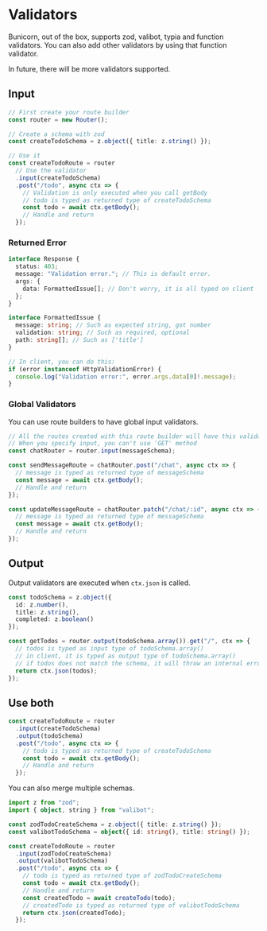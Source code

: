 # Validators

Bunicorn, out of the box, supports zod, valibot, typia and function validators. You can also add other validators by using that function validator.

In future, there will be more validators supported.

## Input

```ts
// First create your route builder
const router = new Router();

// Create a schema with zod
const createTodoSchema = z.object({ title: z.string() });

// Use it
const createTodoRoute = router
  // Use the validator
  .input(createTodoSchema)
  .post("/todo", async ctx => {
    // Validation is only executed when you call getBody
    // todo is typed as returned type of createTodoSchema
    const todo = await ctx.getBody();
    // Handle and return
  });
```

### Returned Error

```ts
interface Response {
  status: 403;
  message: "Validation error."; // This is default error.
  args: {
    data: FormattedIssue[]; // Don't worry, it is all typed on client
  };
}

interface FormattedIssue {
  message: string; // Such as expected string, got number
  validation: string; // Such as required, optional
  path: string[]; // Such as ['title']
}

// In client, you can do this:
if (error instanceof HttpValidationError) {
  console.log("Validation error:", error.args.data[0]!.message);
}
```

### Global Validators

You can use route builders to have global input validators.

```ts
// All the routes created with this route builder will have this validator
// When you specify input, you can't use 'GET' method
const chatRouter = router.input(messageSchema);

const sendMessageRoute = chatRouter.post("/chat", async ctx => {
  // message is typed as returned type of messageSchema
  const message = await ctx.getBody();
  // Handle and return
});

const updateMessageRoute = chatRouter.patch("/chat/:id", async ctx => {
  // message is typed as returned type of messageSchema
  const message = await ctx.getBody();
  // Handle and return
});
```

## Output

Output validators are executed when `ctx.json` is called.

```ts
const todoSchema = z.object({
  id: z.number(),
  title: z.string(),
  completed: z.boolean()
});

const getTodos = router.output(todoSchema.array()).get("/", ctx => {
  // todos is typed as input type of todoSchema.array()
  // in client, it is typed as output type of todoSchema.array()
  // if todos does not match the schema, it will throw an internal error and log issues.
  return ctx.json(todos);
});
```

## Use both

```ts
const createTodoRoute = router
  .input(createTodoSchema)
  .output(todoSchema)
  .post("/todo", async ctx => {
    // todo is typed as returned type of createTodoSchema
    const todo = await ctx.getBody();
    // Handle and return
  });
```

You can also merge multiple schemas.

```ts
import z from "zod";
import { object, string } from "valibot";

const zodTodoCreateSchema = z.object({ title: z.string() });
const valibotTodoSchema = object({ id: string(), title: string() });

const createTodoRoute = router
  .input(zodTodoCreateSchema)
  .output(valibotTodoSchema)
  .post("/todo", async ctx => {
    // todo is typed as returned type of zodTodoCreateSchema
    const todo = await ctx.getBody();
    // Handle and return
    const createdTodo = await createTodo(todo);
    // createdTodo is typed as returned type of valibotTodoSchema
    return ctx.json(createdTodo);
  });
```
